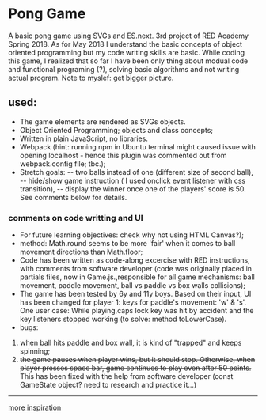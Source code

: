 # Pong Game

A basic pong game using SVGs and  ES.next. 
3rd project of RED Academy Spring 2018. As for May 2018 I understand the basic concepts of object oriented programming but my code writing skills are basic. While coding this game, I  realized that so far I have been only thing about modual code and functional programing (?), solving basic algorithms and not writing actual program. Note to myslef: get bigger picture.

## used:
* The game elements are rendered as SVGs objects.
* Object Oriented Programming; objects and class concepts;
* Written in plain JavaScript, no libraries.
* Webpack (hint: running npm in Ubuntu terminal might caused issue with opening localhost - hence this plugin was commented out from webpack.config file; tbc.);
* Stretch goals:
-- two balls instead of one (different size of second ball),
-- hide/show game instruction ( I used onclick event listener with css transition),
-- display the winner once one of the players' score is 50. See comments below for details.

### comments on code writting and UI
* For future learning objectives: check why not using HTML Canvas?);
* method: Math.round seems to be more 'fair' when it comes to ball movement directions than Math.floor;
* Code has been written as code-along excercise with RED instructions, with comments from software developer (code was originally placed in partials files, now in Game.js.,responsible for all game mechanisms: ball movement, paddle movement, ball vs paddle vs box walls collisions);
* The game has been tested by 6y and 11y boys. Based on their input, UI has been changed for player 1: keys for paddle's movement: 'w' & 's'. One user case: While playing,caps lock key was hit by accident and the key listeners stopped working (to solve: method toLowerCase).
* bugs: 
 1. when ball hits paddle and box wall, it is kind of "trapped" and keeps spinning;
 2. ~~the game pauses when player wins, but it should stop. Otherwise, when player presses space bar, game continues to play even after 50 points.~~ This has been fixed with the help from software developer (const GameState object? need to research and practice it...)

 --------------------------------
 [more inspiration](https://codepen.io/collection/DryGkb/)
